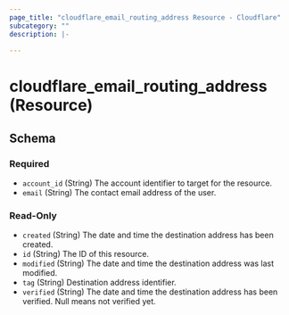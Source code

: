 ```yaml
---
page_title: "cloudflare_email_routing_address Resource - Cloudflare"
subcategory: ""
description: |-
  
---
```


# cloudflare_email_routing_address (Resource)




<!-- schema generated by tfplugindocs -->
## Schema

### Required

- `account_id` (String) The account identifier to target for the resource.
- `email` (String) The contact email address of the user.

### Read-Only

- `created` (String) The date and time the destination address has been created.
- `id` (String) The ID of this resource.
- `modified` (String) The date and time the destination address was last modified.
- `tag` (String) Destination address identifier.
- `verified` (String) The date and time the destination address has been verified. Null means not verified yet.


